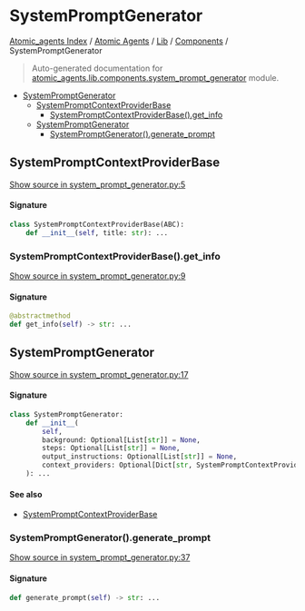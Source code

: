 # SystemPromptGenerator

[Atomic_agents Index](../../../README.md#atomic_agents-index) / [Atomic Agents](../../index.md#atomic-agents) / [Lib](../index.md#lib) / [Components](./index.md#components) / SystemPromptGenerator

> Auto-generated documentation for [atomic_agents.lib.components.system_prompt_generator](../../../../../atomic_agents/lib/components/system_prompt_generator.py) module.

- [SystemPromptGenerator](#systempromptgenerator)
  - [SystemPromptContextProviderBase](#systempromptcontextproviderbase)
    - [SystemPromptContextProviderBase().get_info](#systempromptcontextproviderbase()get_info)
  - [SystemPromptGenerator](#systempromptgenerator-1)
    - [SystemPromptGenerator().generate_prompt](#systempromptgenerator()generate_prompt)

## SystemPromptContextProviderBase

[Show source in system_prompt_generator.py:5](../../../../../atomic_agents/lib/components/system_prompt_generator.py#L5)

#### Signature

```python
class SystemPromptContextProviderBase(ABC):
    def __init__(self, title: str): ...
```

### SystemPromptContextProviderBase().get_info

[Show source in system_prompt_generator.py:9](../../../../../atomic_agents/lib/components/system_prompt_generator.py#L9)

#### Signature

```python
@abstractmethod
def get_info(self) -> str: ...
```



## SystemPromptGenerator

[Show source in system_prompt_generator.py:17](../../../../../atomic_agents/lib/components/system_prompt_generator.py#L17)

#### Signature

```python
class SystemPromptGenerator:
    def __init__(
        self,
        background: Optional[List[str]] = None,
        steps: Optional[List[str]] = None,
        output_instructions: Optional[List[str]] = None,
        context_providers: Optional[Dict[str, SystemPromptContextProviderBase]] = None,
    ): ...
```

#### See also

- [SystemPromptContextProviderBase](#systempromptcontextproviderbase)

### SystemPromptGenerator().generate_prompt

[Show source in system_prompt_generator.py:37](../../../../../atomic_agents/lib/components/system_prompt_generator.py#L37)

#### Signature

```python
def generate_prompt(self) -> str: ...
```